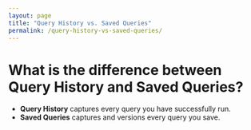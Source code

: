 ```yaml
---
layout: page
title: "Query History vs. Saved Queries"
permalink: /query-history-vs-saved-queries/
---
```


# What is the difference between Query History and Saved Queries?

- **Query History** captures every query you have successfully run.
- **Saved Queries** captures and versions every query you save.

